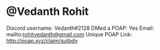 # @Vedanth Rohit

Discord username: Vedanth#2128
DMed a POAP: Yes
Email: mailto:rohitvedanth@gmail.com
Unique POAP Link: http://poap.xyz/claim/sutbdy